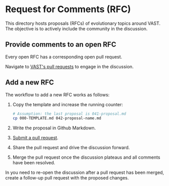 # Request for Comments (RFC)

This directory hosts proposals (RFCs) of evolutionary topics around VAST. The
objective is to actively include the community in the discussion.

## Provide comments to an open RFC

Every open RFC has a corresponding open pull request.

Navigate to [VAST's pull requests][vast-prs] to engage in the discussion.

## Add a new RFC

The workflow to add a new RFC works as follows:

1. Copy the template and increase the running counter:
   ```bash
   # Assumption: the last proposal is 041-proposal.md
   cp 000-TEMPLATE.md 042-proposal-name.md
   ```

2. Write the proposal in Github Markdown.

3. [Submit a pull request][vast-prs].

4. Share the pull request and drive the discussion forward.

5. Merge the pull request once the discussion plateaus and all comments have
   been resolved.

In you need to re-open the discussion after a pull request has been merged,
create a follow-up pull request with the proposed changes.

[vast-prs]: https://github.com/tenzir/vast/pulls
